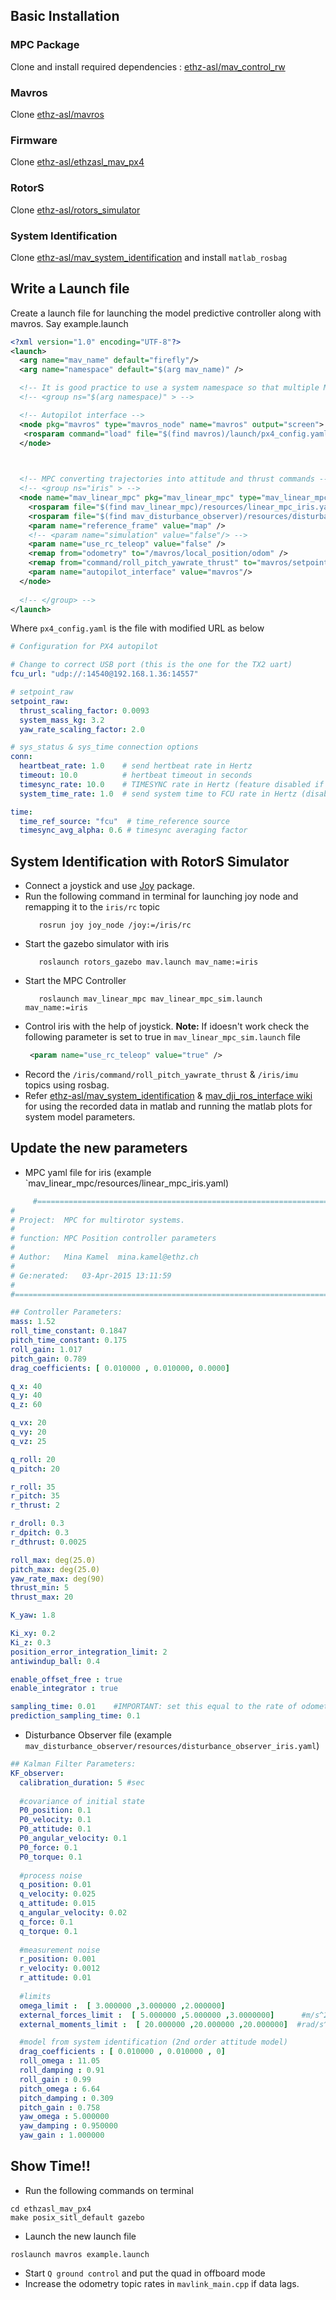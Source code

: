## Basic Installation
### MPC Package
Clone and install required dependencies : [ethz-asl/mav_control_rw](https://github.com/ethz-asl/mav_control_rw)
### Mavros
Clone [ethz-asl/mavros](https://github.com/ethz-asl/mavros)
### Firmware
Clone [ethz-asl/ethzasl_mav_px4](https://github.com/ethz-asl/ethzasl_mav_px4)
### RotorS
Clone [ethz-asl/rotors_simulator](https://github.com/ethz-asl/rotors_simulator)
### System Identification
Clone [ethz-asl/mav_system_identification](https://github.com/ethz-asl/mav_system_identification) and install `matlab_rosbag` 

## Write a Launch file
Create a launch file for launching the model predictive controller along with mavros. 
Say example.launch
```xml
<?xml version="1.0" encoding="UTF-8"?>
<launch>
  <arg name="mav_name" default="firefly"/>
  <arg name="namespace" default="$(arg mav_name)" />

  <!-- It is good practice to use a system namespace so that multiple MAVs can be flown on the same network -->
  <!-- <group ns="$(arg namespace)" > -->

  <!-- Autopilot interface -->
  <node pkg="mavros" type="mavros_node" name="mavros" output="screen">
   <rosparam command="load" file="$(find mavros)/launch/px4_config.yaml" />
  </node>

 

  <!-- MPC converting trajectories into attitude and thrust commands -->
  <!-- <group ns="iris" > -->
  <node name="mav_linear_mpc" pkg="mav_linear_mpc" type="mav_linear_mpc_node" respawn="false" clear_params="true" output="screen">
    <rosparam file="$(find mav_linear_mpc)/resources/linear_mpc_iris.yaml"/>
    <rosparam file="$(find mav_disturbance_observer)/resources/disturbance_observer_iris.yaml"/>
    <param name="reference_frame" value="map" />
    <!-- <param name="simulation" value="false"/> -->
    <param name="use_rc_teleop" value="false" />
    <remap from="odometry" to="/mavros/local_position/odom" />
    <remap from="command/roll_pitch_yawrate_thrust" to="mavros/setpoint_raw/roll_pitch_yawrate_thrust"/>
    <param name="autopilot_interface" value="mavros"/>
  </node>
  
  <!-- </group> -->
</launch>
```
Where `px4_config.yaml` is the file with modified URL as below

```yaml
# Configuration for PX4 autopilot

# Change to correct USB port (this is the one for the TX2 uart)
fcu_url: "udp://:14540@192.168.1.36:14557"

# setpoint_raw
setpoint_raw:
  thrust_scaling_factor: 0.0093
  system_mass_kg: 3.2
  yaw_rate_scaling_factor: 2.0

# sys_status & sys_time connection options
conn:
  heartbeat_rate: 1.0    # send hertbeat rate in Hertz
  timeout: 10.0          # hertbeat timeout in seconds
  timesync_rate: 10.0    # TIMESYNC rate in Hertz (feature disabled if 0.0)
  system_time_rate: 1.0  # send system time to FCU rate in Hertz (disabled if 0.0)

time:
  time_ref_source: "fcu"  # time_reference source
  timesync_avg_alpha: 0.6 # timesync averaging factor
``` 

## System Identification with RotorS Simulator
* Connect a joystick and use [Joy](http://wiki.ros.org/joy) package.
* Run the following command in terminal for launching joy node and remapping it to the `iris/rc` topic
  ```shell
     rosrun joy joy_node /joy:=/iris/rc
  ```
* Start the gazebo simulator with iris
  ```shell
     roslaunch rotors_gazebo mav.launch mav_name:=iris       
  ```
* Start the MPC Controller 
  ```shell
     roslaunch mav_linear_mpc mav_linear_mpc_sim.launch mav_name:=iris   
  ```
* Control iris with the help of joystick.
  **Note:** If idoesn't work check the following parameter is set to true in `mav_linear_mpc_sim.launch` file
  ```xml
   <param name="use_rc_teleop" value="true" />
  ``` 
* Record the `/iris/command/roll_pitch_yawrate_thrust` & `/iris/imu` topics using rosbag.
* Refer [ethz-asl/mav_system_identification](https://github.com/ethz-asl/mav_system_identification) & [mav_dji_ros_interface wiki](https://github.com/ethz-asl/mav_dji_ros_interface/wiki/Dynamic-System-Identification-%28via-VirtualRC%29) for using the recorded data in matlab and running the matlab plots for system model parameters.

## Update the new parameters
* MPC yaml file for iris (example `mav_linear_mpc/resources/linear_mpc_iris.yaml)
```yaml
     #==================================================================================================================
#
# Project:	MPC for multirotor systems.
#
# function:	MPC Position controller parameters
#
# Author:	Mina Kamel	mina.kamel@ethz.ch
#
# Ge:nerated:	03-Apr-2015 13:11:59
#
#==================================================================================================================

## Controller Parameters:
mass: 1.52
roll_time_constant: 0.1847
pitch_time_constant: 0.175
roll_gain: 1.017
pitch_gain: 0.789
drag_coefficients: [ 0.010000 , 0.010000, 0.0000]

q_x: 40
q_y: 40
q_z: 60

q_vx: 20
q_vy: 20
q_vz: 25

q_roll: 20
q_pitch: 20

r_roll: 35
r_pitch: 35
r_thrust: 2

r_droll: 0.3
r_dpitch: 0.3
r_dthrust: 0.0025

roll_max: deg(25.0)
pitch_max: deg(25.0)
yaw_rate_max: deg(90)
thrust_min: 5
thrust_max: 20

K_yaw: 1.8

Ki_xy: 0.2
Ki_z: 0.3
position_error_integration_limit: 2
antiwindup_ball: 0.4

enable_offset_free : true
enable_integrator : true

sampling_time: 0.01    #IMPORTANT: set this equal to the rate of odometry msg
prediction_sampling_time: 0.1
```
* Disturbance Observer file (example `mav_disturbance_observer/resources/disturbance_observer_iris.yaml`)
```yaml
## Kalman Filter Parameters:
KF_observer:
  calibration_duration: 5 #sec
  
  #covariance of initial state
  P0_position: 0.1
  P0_velocity: 0.1
  P0_attitude: 0.1
  P0_angular_velocity: 0.1
  P0_force: 0.1
  P0_torque: 0.1
  
  #process noise
  q_position: 0.01
  q_velocity: 0.025
  q_attitude: 0.015
  q_angular_velocity: 0.02
  q_force: 0.1
  q_torque: 0.1
  
  #measurement noise
  r_position: 0.001
  r_velocity: 0.0012
  r_attitude: 0.01
  
  #limits
  omega_limit :  [ 3.000000 ,3.000000 ,2.000000]
  external_forces_limit :  [ 5.000000 ,5.000000 ,3.0000000]      #m/s^2
  external_moments_limit :  [ 20.000000 ,20.000000 ,20.000000]  #rad/s^2

  #model from system identification (2nd order attitude model)
  drag_coefficients : [ 0.010000 , 0.010000 , 0]
  roll_omega : 11.05
  roll_damping : 0.91
  roll_gain : 0.99
  pitch_omega : 6.64
  pitch_damping : 0.309
  pitch_gain : 0.758
  yaw_omega : 5.000000
  yaw_damping : 0.950000
  yaw_gain : 1.000000
```

## Show Time!!
* Run the following commands on terminal
```shell
cd ethzasl_mav_px4
make posix_sitl_default gazebo
```
* Launch the new launch file
```shell
roslaunch mavros example.launch
```
* Start `Q ground control` and put the quad in offboard mode
* Increase the odometry topic rates in `mavlink_main.cpp` if data lags.
  